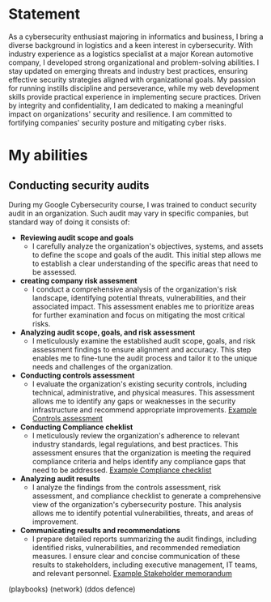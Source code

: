 # Statement
As a cybersecurity enthusiast majoring in informatics and business, I bring a diverse background in logistics and a keen interest in cybersecurity. With industry experience as a logistics specialist at a major Korean automotive company, I developed strong organizational and problem-solving abilities. I stay updated on emerging threats and industry best practices, ensuring effective security strategies aligned with organizational goals. My passion for running instills discipline and perseverance, while my web development skills provide practical experience in implementing secure practices. Driven by integrity and confidentiality, I am dedicated to making a meaningful impact on organizations' security and resilience. I am committed to fortifying companies' security posture and mitigating cyber risks.
# My abilities
## Conducting security audits
During my Google Cybersecurity course, I was trained to conduct security audit in an organization. Such audit may vary in specific companies, but standard way of doing it consists of:
- **Reviewing audit scope and goals**
  - I carefully analyze the organization's objectives, systems, and assets to define the scope and goals of the audit. This initial step allows me to establish a clear understanding of the specific areas that need to be assessed. 
- **creating company risk assesment**
  - I conduct a comprehensive analysis of the organization's risk landscape, identifying potential threats, vulnerabilities, and their associated impact. This assessment enables me to prioritize areas for further examination and focus on mitigating the most critical risks.  
- **Analyzing audit scope, goals, and risk assessment**
  - I meticulously examine the established audit scope, goals, and risk assessment findings to ensure alignment and accuracy. This step enables me to fine-tune the audit process and tailor it to the unique needs and challenges of the organization.
- **Conducting controls assessment**
  - I evaluate the organization's existing security controls, including technical, administrative, and physical measures. This assessment allows me to identify any gaps or weaknesses in the security infrastructure and recommend appropriate improvements. [Example Controls assessment](assets/Controls-assessment.pdf)
- **Conducting Compliance cheklist**
  - I meticulously review the organization's adherence to relevant industry standards, legal regulations, and best practices. This assessment ensures that the organization is meeting the required compliance criteria and helps identify any compliance gaps that need to be addressed. [Example Compliance checklist](assets/Compliance-checklist.pdf)
- **Analyzing audit results**
  - I analyze the findings from the controls assessment, risk assessment, and compliance checklist to generate a comprehensive view of the organization's cybersecurity posture. This analysis allows me to identify potential vulnerabilities, threats, and areas of improvement.
- **Communicating results and recommendations**
  - I prepare detailed reports summarizing the audit findings, including identified risks, vulnerabilities, and recommended remediation measures. I ensure clear and concise communication of these results to stakeholders, including executive management, IT teams, and relevant personnel. [Example Stakeholder memorandum](assets/Stakeholder-memorandum-exemplar.pdf)

(playbooks)
(network)
(ddos defence)
